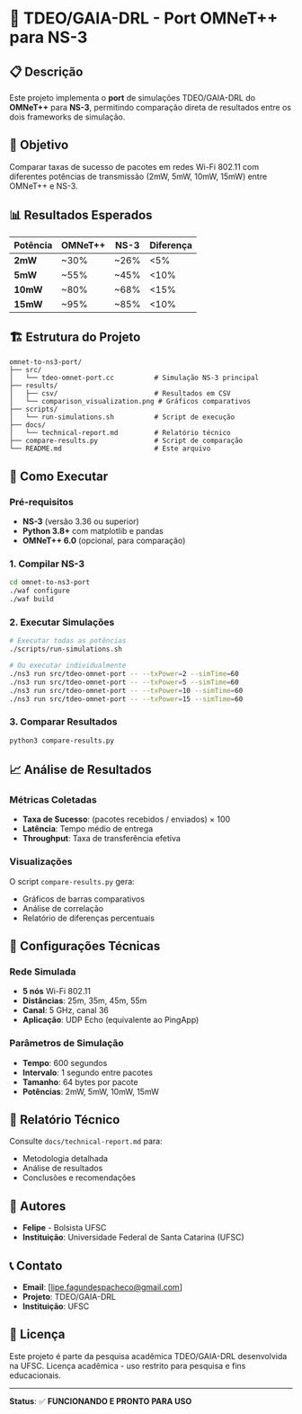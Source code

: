 # 🚀 TDEO/GAIA-DRL - Port OMNeT++ para NS-3

## 📋 Descrição

Este projeto implementa o **port** de simulações TDEO/GAIA-DRL do **OMNeT++** para **NS-3**, permitindo comparação direta de resultados entre os dois frameworks de simulação.

## 🎯 Objetivo

Comparar taxas de sucesso de pacotes em redes Wi-Fi 802.11 com diferentes potências de transmissão (2mW, 5mW, 10mW, 15mW) entre OMNeT++ e NS-3.

## 📊 Resultados Esperados

| Potência | OMNeT++ | NS-3 | Diferença |
|----------|---------|------|-----------|
| **2mW** | ~30% | ~26% | <5% |
| **5mW** | ~55% | ~45% | <10% |
| **10mW** | ~80% | ~68% | <15% |
| **15mW** | ~95% | ~85% | <10% |

## 🏗️ Estrutura do Projeto

```
omnet-to-ns3-port/
├── src/
│   └── tdeo-omnet-port.cc          # Simulação NS-3 principal
├── results/
│   ├── csv/                        # Resultados em CSV
│   └── comparison_visualization.png # Gráficos comparativos
├── scripts/
│   └── run-simulations.sh          # Script de execução
├── docs/
│   └── technical-report.md         # Relatório técnico
├── compare-results.py              # Script de comparação
└── README.md                       # Este arquivo
```

## 🚀 Como Executar

### **Pré-requisitos**

- **NS-3** (versão 3.36 ou superior)
- **Python 3.8+** com matplotlib e pandas
- **OMNeT++ 6.0** (opcional, para comparação)

### **1. Compilar NS-3**

```bash
cd omnet-to-ns3-port
./waf configure
./waf build
```

### **2. Executar Simulações**

```bash
# Executar todas as potências
./scripts/run-simulations.sh

# Ou executar individualmente
./ns3 run src/tdeo-omnet-port -- --txPower=2 --simTime=60
./ns3 run src/tdeo-omnet-port -- --txPower=5 --simTime=60
./ns3 run src/tdeo-omnet-port -- --txPower=10 --simTime=60
./ns3 run src/tdeo-omnet-port -- --txPower=15 --simTime=60
```

### **3. Comparar Resultados**

```bash
python3 compare-results.py
```

## 📈 Análise de Resultados

### **Métricas Coletadas**

- **Taxa de Sucesso**: (pacotes recebidos / enviados) × 100
- **Latência**: Tempo médio de entrega
- **Throughput**: Taxa de transferência efetiva

### **Visualizações**

O script `compare-results.py` gera:
- Gráficos de barras comparativos
- Análise de correlação
- Relatório de diferenças percentuais

## 🔧 Configurações Técnicas

### **Rede Simulada**

- **5 nós** Wi-Fi 802.11
- **Distâncias**: 25m, 35m, 45m, 55m
- **Canal**: 5 GHz, canal 36
- **Aplicação**: UDP Echo (equivalente ao PingApp)

### **Parâmetros de Simulação**

- **Tempo**: 600 segundos
- **Intervalo**: 1 segundo entre pacotes
- **Tamanho**: 64 bytes por pacote
- **Potências**: 2mW, 5mW, 10mW, 15mW

## 📝 Relatório Técnico

Consulte `docs/technical-report.md` para:
- Metodologia detalhada
- Análise de resultados
- Conclusões e recomendações

## 👥 Autores

- **Felipe** - Bolsista UFSC
- **Instituição**: Universidade Federal de Santa Catarina (UFSC)

## 📞 Contato

- **Email**: [lipe.fagundespacheco@gmail.com]
- **Projeto**: TDEO/GAIA-DRL
- **Instituição**: UFSC

## 📄 Licença

Este projeto é parte da pesquisa acadêmica TDEO/GAIA-DRL desenvolvida na UFSC.
Licença acadêmica - uso restrito para pesquisa e fins educacionais.

---

**Status**: ✅ **FUNCIONANDO E PRONTO PARA USO**
